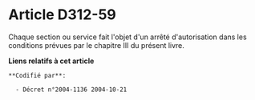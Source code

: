 # Article D312-59

Chaque section ou service fait l'objet d'un arrêté d'autorisation dans les conditions prévues par le chapitre III du présent
livre.

**Liens relatifs à cet article**

	**Codifié par**:

	  - Décret n°2004-1136 2004-10-21
